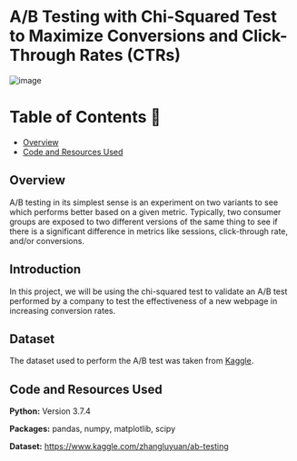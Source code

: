 # A/B Testing with Chi-Squared Test to Maximize Conversions and Click-Through Rates (CTRs)

![image](https://user-images.githubusercontent.com/45563371/102698671-1b83d500-427a-11eb-8000-5cd455e57c99.png)

Table of Contents :bookmark_tabs:
=================
- [Overview](#overview)
- [Code and Resources Used](#code-and-resources-used)

## Overview
A/B testing in its simplest sense is an experiment on two variants to see which performs better based on a given metric. Typically, two consumer groups are exposed to two different versions of the same thing to see if there is a significant difference in metrics like sessions, click-through rate, and/or conversions.

## Introduction
In this project, we will be using the chi-squared test to validate an A/B test performed by a company to test the effectiveness of a new webpage in increasing conversion rates.

## Dataset
The dataset used to perform the A/B test was taken from [Kaggle](https://www.kaggle.com/zhangluyuan/ab-testing).

## Code and Resources Used
**Python:** Version 3.7.4

**Packages:** pandas, numpy, matplotlib, scipy

**Dataset:** https://www.kaggle.com/zhangluyuan/ab-testing

